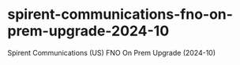 # spirent-communications-fno-on-prem-upgrade-2024-10
Spirent Communications (US) FNO On Prem Upgrade (2024-10)
